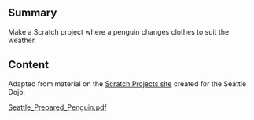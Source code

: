 ## Summary

 Make a Scratch project where a penguin changes clothes to
suit the weather. 

## Content

Adapted from material on the [Scratch Projects
site](http://makomatic.com/dojo/exercises.html) created for the Seattle
Dojo.

[Seattle_Prepared_Penguin.pdf](../files/Seattle_Prepared_Penguin.pdf)
